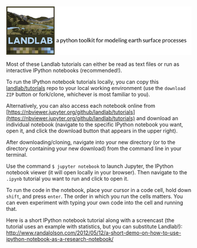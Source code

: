 [![Landlab header](./landlab_header.png)](http://landlab.github.io)

Most of these Landlab tutorials can either be read as text files or run as interactive IPython notebooks (recommended!).

To run the IPython notebook tutorials locally, you can copy this [landlab/tutorials](https://github.com/landlab/tutorials) repo to your local working environment (use the ``download ZIP`` button or fork/clone, whichever is most familiar to you).

Alternatively, you can also access each notebook online from [https://nbviewer.jupyter.org/github/landlab/tutorials](https://nbviewer.jupyter.org/github/landlab/tutorials) and download an individual notebook (navigate to the specific IPython notebook you want, open it, and click the download button that appears in the upper right).

After downloading/cloning, navigate into your new directory (or to the directory containing your new download) from the command line in your terminal.

Use the command ``$ jupyter notebook`` to launch Jupyter, the IPython notebook viewer (it will open locally in your browser). Then navigate to the ``.ipynb`` tutorial you want to run and click to open it.

To run the code in the notebook, place your cursor in a code cell, hold down ``shift``, and press ``enter``. The order in which you run the cells matters. You can even experiment with typing your own code into the cell and running that.

Here is a short IPython notebook tutorial along with a screencast (the tutorial uses an example with statistics, but you can substitute Landlab!): http://www.randalolson.com/2012/05/12/a-short-demo-on-how-to-use-ipython-notebook-as-a-research-notebook/
